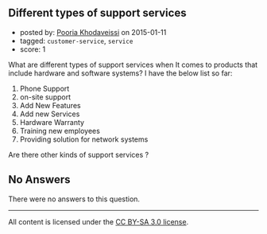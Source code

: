 ## Different types of support services

- posted by: [Pooria Khodaveissi](https://stackexchange.com/users/897763/pooria-khodaveissi) on 2015-01-11
- tagged: `customer-service`, `service`
- score: 1

What are different types of support services when It comes to products that include hardware and software systems? I have the below list so far: 

 1. Phone Support 
 2. on-site support 
 3. Add New Features
 4. Add new Services 
 5. Hardware Warranty 
 6. Training new employees
 7. Providing solution for network systems

Are there other kinds of support services ?

## No Answers

There were no answers to this question.


---

All content is licensed under the [CC BY-SA 3.0 license](https://creativecommons.org/licenses/by-sa/3.0/).
